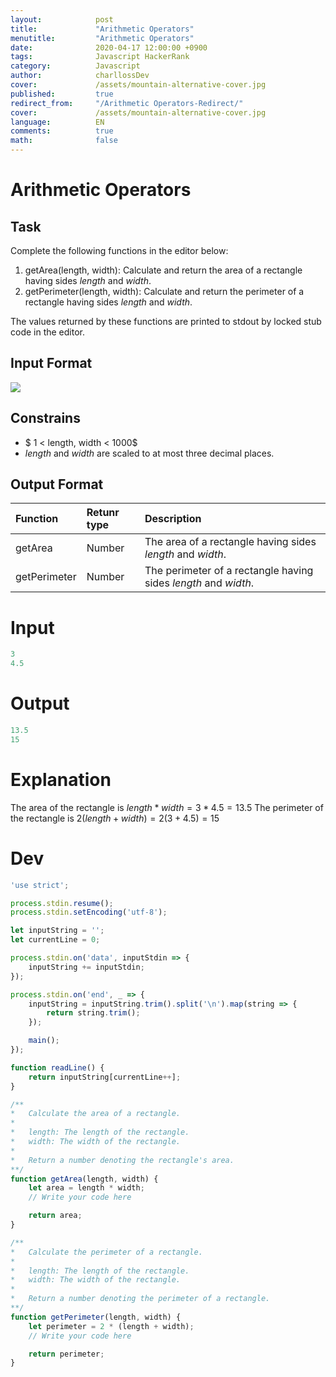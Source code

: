 ```yaml
---
layout:            post
title:             "Arithmetic Operators"
menutitle:         "Arithmetic Operators"
date:              2020-04-17 12:00:00 +0900
tags:              Javascript HackerRank
category:          Javascript
author:            charllossDev
cover:             /assets/mountain-alternative-cover.jpg
published:         true
redirect_from:     "/Arithmetic Operators-Redirect/"
cover:             /assets/mountain-alternative-cover.jpg
language:          EN
comments:          true
math:			   false
---
```


# Arithmetic Operators

## Task

Complete the following functions in the editor below:

1. getArea(length, width): Calculate and return the area of a rectangle having sides $length$ and $width$.
2. getPerimeter(length, width): Calculate and return the perimeter of a rectangle having sides $length$ and $width$.

The values returned by these functions are printed to stdout by locked stub code in the editor.

## Input Format
![](assets/2020-04-17-day-1-arithmetic-operators-8c3c12f2.png)

## Constrains

* $ 1 < length, width < 1000$
* $length$ and $width$ are scaled to at most three decimal places.

## Output Format

| Function | Retunr type | Description |
|:--|:--|:--|
| getArea | Number | The area of a rectangle having sides $length$ and $width$. |
| getPerimeter | Number | The perimeter of a rectangle having sides $length$ and $width$.

# Input
```js
3
4.5
```

# Output
```js
13.5
15
```

# Explanation

The area of the rectangle is $length * width = 3 * 4.5 = 13.5$
The perimeter of the rectangle is $2 (length + width) = 2 (3 + 4.5) = 15$

# Dev

```js
'use strict';

process.stdin.resume();
process.stdin.setEncoding('utf-8');

let inputString = '';
let currentLine = 0;

process.stdin.on('data', inputStdin => {
    inputString += inputStdin;
});

process.stdin.on('end', _ => {
    inputString = inputString.trim().split('\n').map(string => {
        return string.trim();
    });

    main();    
});

function readLine() {
    return inputString[currentLine++];
}

/**
*   Calculate the area of a rectangle.
*
*   length: The length of the rectangle.
*   width: The width of the rectangle.
*   
*	Return a number denoting the rectangle's area.
**/
function getArea(length, width) {
    let area = length * width;
    // Write your code here

    return area;
}

/**
*   Calculate the perimeter of a rectangle.
*
*	length: The length of the rectangle.
*   width: The width of the rectangle.
*   
*	Return a number denoting the perimeter of a rectangle.
**/
function getPerimeter(length, width) {
    let perimeter = 2 * (length + width);
    // Write your code here

    return perimeter;
}

```
